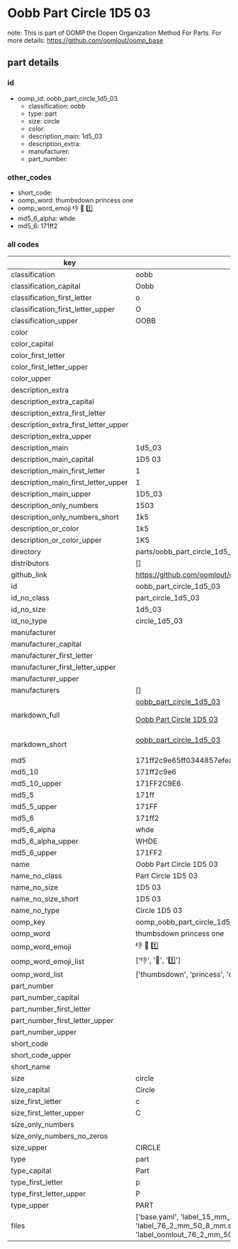 # Oobb Part Circle 1D5 03  

note: This is part of OOMP the Oopen Organization Method For Parts. For more details: https://github.com/oomlout/oomp_base

##  part details





### id
* oomp_id: oobb_part_circle_1d5_03
  * classification: oobb
  * type: part
  * size: circle
  * color: 
  * description_main: 1d5_03
  * description_extra: 
  * manufacturer: 
  * part_number: 

### other_codes
* short_code: 
* oomp_word: thumbsdown princess one
* oomp_word_emoji :thumbsdown: :princess: :one:
* md5_6_alpha: whde
* md5_6: 171ff2

### all codes 
| key | value |  
| --- | --- |  
| classification | oobb |  
| classification_capital | Oobb |  
| classification_first_letter | o |  
| classification_first_letter_upper | O |  
| classification_upper | OOBB |  
| color |  |  
| color_capital |  |  
| color_first_letter |  |  
| color_first_letter_upper |  |  
| color_upper |  |  
| description_extra |  |  
| description_extra_capital |  |  
| description_extra_first_letter |  |  
| description_extra_first_letter_upper |  |  
| description_extra_upper |  |  
| description_main | 1d5_03 |  
| description_main_capital | 1D5 03 |  
| description_main_first_letter | 1 |  
| description_main_first_letter_upper | 1 |  
| description_main_upper | 1D5_03 |  
| description_only_numbers | 1503 |  
| description_only_numbers_short | 1k5 |  
| description_or_color | 1k5 |  
| description_or_color_upper | 1K5 |  
| directory | parts/oobb_part_circle_1d5_03 |  
| distributors | [] |  
| github_link | https://github.com/oomlout/oomlout_oomp_part_src/tree/main/parts/oobb_part_circle_1d5_03/working |  
| id | oobb_part_circle_1d5_03 |  
| id_no_class | part_circle_1d5_03 |  
| id_no_size | 1d5_03 |  
| id_no_type | circle_1d5_03 |  
| manufacturer |  |  
| manufacturer_capital |  |  
| manufacturer_first_letter |  |  
| manufacturer_first_letter_upper |  |  
| manufacturer_upper |  |  
| manufacturers | [] |  
| markdown_full | [oobb_part_circle_1d5_03](https://github.com/oomlout/oomlout_oomp_part_src/tree/main/parts/oobb_part_circle_1d5_03/working)<br>[](https://github.com/oomlout/oomlout_oomp_part_src/tree/main/parts/oobb_part_circle_1d5_03/working)<br>[Oobb Part Circle 1D5 03](https://github.com/oomlout/oomlout_oomp_part_src/tree/main/parts/oobb_part_circle_1d5_03/working)<br><br> |  
| markdown_short | [oobb_part_circle_1d5_03](https://github.com/oomlout/oomlout_oomp_part_src/tree/main/parts/oobb_part_circle_1d5_03/working)<br><br> |  
| md5 | 171ff2c9e65ff0344857efeaff8748bb |  
| md5_10 | 171ff2c9e6 |  
| md5_10_upper | 171FF2C9E6 |  
| md5_5 | 171ff |  
| md5_5_upper | 171FF |  
| md5_6 | 171ff2 |  
| md5_6_alpha | whde |  
| md5_6_alpha_upper | WHDE |  
| md5_6_upper | 171FF2 |  
| name | Oobb Part Circle 1D5 03 |  
| name_no_class | Part Circle 1D5 03 |  
| name_no_size | 1D5 03 |  
| name_no_size_short | 1D5 03 |  
| name_no_type | Circle 1D5 03 |  
| oomp_key | oomp_oobb_part_circle_1d5_03 |  
| oomp_word | thumbsdown princess one |  
| oomp_word_emoji | :thumbsdown: :princess: :one: |  
| oomp_word_emoji_list | [':thumbsdown:', ':princess:', ':one:'] |  
| oomp_word_list | ['thumbsdown', 'princess', 'one'] |  
| part_number |  |  
| part_number_capital |  |  
| part_number_first_letter |  |  
| part_number_first_letter_upper |  |  
| part_number_upper |  |  
| short_code |  |  
| short_code_upper |  |  
| short_name |  |  
| size | circle |  
| size_capital | Circle |  
| size_first_letter | c |  
| size_first_letter_upper | C |  
| size_only_numbers |  |  
| size_only_numbers_no_zeros |  |  
| size_upper | CIRCLE |  
| type | part |  
| type_capital | Part |  
| type_first_letter | p |  
| type_first_letter_upper | P |  
| type_upper | PART |  
| files | ['base.yaml', 'label_15_mm_30_mm.pdf', 'label_15_mm_30_mm.svg', 'label_76_2_mm_50_8_mm.pdf', 'label_76_2_mm_50_8_mm.svg', 'label_oomlout_76_2_mm_50_8_mm.pdf', 'label_oomlout_76_2_mm_50_8_mm.svg', 'readme.md', 'working.json', 'working.yaml'] |  
